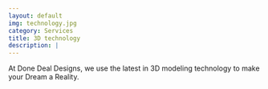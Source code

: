 ```yaml
---
layout: default
img: technology.jpg
category: Services
title: 3D technology 
description: |
---
```

At  Done Deal Designs, we use the latest in 3D modeling technology to make your Dream a Reality.